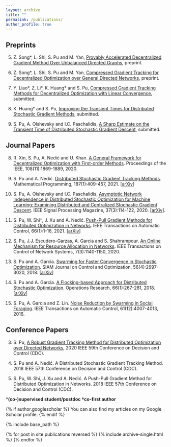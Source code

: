 ```yaml
---
layout: archive
title: ""
permalink: /publications/
author_profile: true
---
```


Preprints
----
5. Z. Song*, L. Shi, S. Pu and M. Yan, [Provably Accelerated Decentralized Gradient Method Over Unbalanced Directed Graphs](https://arxiv.org/pdf/2107.12065.pdf), preprint.

4. Z. Song*, L. Shi, S. Pu and M. Yan, [Compressed Gradient Tracking for Decentralized Optimization over General Directed Networks](https://arxiv.org/pdf/2106.07243.pdf), preprint.

3. Y. Liao\*, Z. Li\*, K. Huang\* and S. Pu, [Compressed Gradient Tracking Methods for Decentralized Optimization with Linear Convergence](https://arxiv.org/pdf/2103.13748.pdf), submitted.

2. K. Huang* and S. Pu, [Improving the Transient Times for Distributed Stochastic Gradient Methods](https://arxiv.org/pdf/2105.04851.pdf), submitted.

1. S. Pu, A. Olshevsky and I.C. Paschalidis, [A Sharp Estimate on the Transient Time of Distributed Stochastic Gradient Descent](https://arxiv.org/pdf/1906.02702.pdf), submitted.

Journal Papers
----
8. R. Xin, S. Pu, A. Nedić and U. Khan. [A General Framework for Decentralized Optimization with First-order Methods](https://ieeexplore.ieee.org/abstract/document/9241497). Proceedings of the IEEE, 108(11):1869-1889, 2020.

7. S. Pu and A. Nedić. [Distributed Stochastic Gradient Tracking Methods](https://link.springer.com/article/10.1007/s10107-020-01487-0). Mathematical Programming, 187(1):409-457, 2021. [[arXiv](https://arxiv.org/pdf/1805.11454.pdf)]

6. S. Pu, A. Olshevsky and I.C. Paschalidis, [Asymptotic Network Independence in Distributed Stochastic Optimization for Machine Learning: Examining Distributed and Centralized Stochastic Gradient Descent](https://ieeexplore.ieee.org/abstract/document/9084351). IEEE Signal Processing Magazine, 37(3):114-122, 2020. [[arXiv](https://arxiv.org/pdf/1906.12345.pdf)].

5. S. Pu, W. Shi†, J. Xu and A. Nedić. [Push-Pull Gradient Methods for Distributed Optimization in Networks](https://ieeexplore.ieee.org/abstract/document/8988200). IEEE Transactions on Automatic Control, 66(1):1-16, 2021. [[arXiv](https://arxiv.org/pdf/1810.06653.pdf)]

4. S. Pu, J.J. Escudero-Garzas, A. Garcia and S. Shahrampour. [An Online Mechanism for Resource Allocation in Networks](https://ieeexplore.ieee.org/abstract/document/8950126). IEEE Transactions on Control of Network Systems, 7(3):1140-1150, 2020.

3. S. Pu and A. Garcia. [Swarming for Faster Convergence in Stochastic Optimization](https://epubs.siam.org/doi/abs/10.1137/17M1111085). SIAM Journal on Control and Optimization, 56(4):2997-3020, 2018. [[arXiv](https://arxiv.org/pdf/1806.04207.pdf)]

2. S. Pu and A. Garcia. [A Flocking-based Approach for Distributed Stochastic Optimization](https://pubsonline.informs.org/doi/abs/10.1287/opre.2017.1666). Operations Research, 66(1):267-281, 2018. [[arXiv](https://arxiv.org/pdf/1709.07085.pdf)]

1. S. Pu, A. Garcia and Z. Lin. [Noise Reduction by Swarming in Social Foraging](https://ieeexplore.ieee.org/abstract/document/7406677). IEEE Transactions on Automatic Control, 61(12):4007-4013, 2016.

Conference Papers
----
3. S. Pu, [A Robust Gradient Tracking Method for Distributed Optimization over Directed Networks](https://ieeexplore.ieee.org/abstract/document/9303917), 2020 IEEE 59th Conference on Decision and Control (CDC).

2. S. Pu and A. Nedić. A Distributed Stochastic Gradient Tracking Method. 2018 IEEE 57th Conference on Decision and Control (CDC).

1. S. Pu, W. Shi, J. Xu and A. Nedić. A Push-Pull Gradient Method for Distributed Optimization in Networks. 2018 IEEE 57th Conference on Decision and Control (CDC). 

***(co-)supervised student/postdoc †co-first author**


{% if author.googlescholar %} You can also find my articles on my Google Scholar profile. {% endif %}

{% include base_path %}

{% for post in site.publications reversed %} {% include archive-single.html %} {% endfor %}
